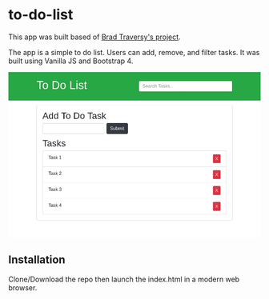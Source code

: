 # to-do-list
This app was built based of [Brad Traversy's project](https://www.youtube.com/watch?v=i37KVt_IcXw&index=8&list=PLillGF-RfqbbnEGy3ROiLWk7JMCuSyQtX).

The app is a simple to do list. Users can add, remove, and filter tasks. It was built using Vanilla JS and Bootstrap 4.

![Demo Image](to-do-list-demo.jpg)

## Installation
Clone/Download the repo then launch the index.html in a modern web browser. 

